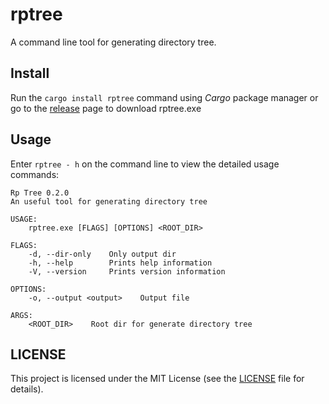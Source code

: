 # rptree
A command line tool for generating directory tree.

## Install
Run the `cargo install rptree` command using *Cargo* package manager or go to the [release](https://github.com/night-cruise/rptree/releases) page to download rptree.exe

## Usage
Enter `rptree - h` on the command line to view the detailed usage commands:
```text
Rp Tree 0.2.0
An useful tool for generating directory tree

USAGE:
    rptree.exe [FLAGS] [OPTIONS] <ROOT_DIR>

FLAGS:
    -d, --dir-only    Only output dir
    -h, --help        Prints help information
    -V, --version     Prints version information

OPTIONS:
    -o, --output <output>    Output file

ARGS:
    <ROOT_DIR>    Root dir for generate directory tree
```
## LICENSE
This project is licensed under the MIT License (see the
[LICENSE](LICENSE) file for details).
